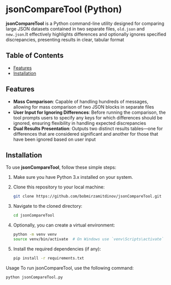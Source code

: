 # jsonCompareTool (Python)

**jsonCompareTool** is a Python command-line utility designed for comparing large JSON datasets contained in two separate files, `old.json` and `new.json`.It effectively highlights differences and optionally ignores specified discrepancies, presenting results in clear, tabular format

## Table of Contents
- [Features](#features)
- [Installation](#installation)

## Features

- **Mass Comparison**: Capable of handling hundreds of messages, allowing for mass comparison of two JSON blocks in separate files
- **User Input for Ignoring Differences**: Before running the comparison, the tool prompts users to specify any keys for which differences should be ignored, ensuring flexibility in handling expected discrepancies
- **Dual Results Presentation**: Outputs two distinct results tables—one for differences that are considered significant and another for those that have been ignored based on user input

## Installation

To use **jsonCompareTool**, follow these simple steps:

1. Make sure you have Python 3.x installed on your system.

2. Clone this repository to your local machine:

   ```bash
   git clone https://github.com/bobmirzamitdinov/jsonCompareTool.git

3. Navigate to the cloned directory:
      ```bash
   cd jsonCompareTool
4. Optionally, you can create a virtual environment:
      ```bash
   python -m venv venv
   source venv/bin/activate  # On Windows use `venv\Scripts\activate`
5. Install the required dependencies (if any):
      ```bash
   pip install -r requirements.txt

Usage
To run jsonCompareTool, use the following command:
   ```bash
   python jsonCompareTool.py